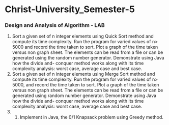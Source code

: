 # Christ-University_Semester-5

<h3>Design and Analysis of Algorithm - LAB</h3>
<ol>
<li>Sort a given set of n integer elements using Quick Sort method and compute its time complexity. Run the program for varied values of n> 5000 and record the time taken to sort. Plot a graph of the time taken versus non graph sheet. The elements can be read from a file or can be generated using the random number generator. Demonstrate using Java how the divide and- conquer method works along with its time complexity analysis: worst case, average case and best case.</li>
<li>Sort a given set of n integer elements using Merge Sort method and compute its time complexity. Run the program for varied values of n> 5000, and record the time taken to sort. Plot a graph of the time taken versus non graph sheet. The elements can be read from a file or can be generated using random number generator. Demonstrate using Java how the divide and- conquer method works along with its time complexity analysis: worst case, average case and best case.</li>
<li>
<ol>
<li>
Implement in Java, the 0/1 Knapsack problem using Greedy method.
</li>
</ol>
</ol>
